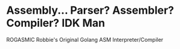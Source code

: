 # Assembly... Parser? Assembler? Compiler? IDK Man 

ROGASMIC
Robbie's Original Golang ASM Interpreter/Compiler